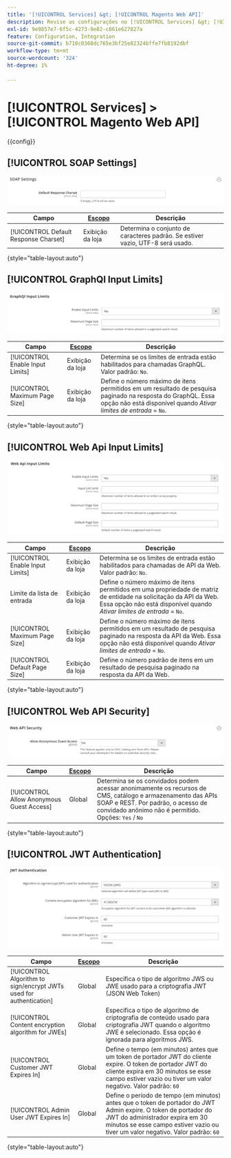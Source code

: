 ```yaml
---
title: '[!UICONTROL Services] &gt; [!UICONTROL Magento Web API]'
description: Revise as configurações no [!UICONTROL Services] &gt; [!UICONTROL Magento Web API] página do Administrador do Commerce.
exl-id: 9e9857e7-6f5c-4273-9e82-c861e627827a
feature: Configuration, Integration
source-git-commit: b710c0368dc765e3bf25e82324bffe7fb8192dbf
workflow-type: tm+mt
source-wordcount: '324'
ht-degree: 1%

---
```


# [!UICONTROL Services] > [!UICONTROL Magento Web API]

{{config}}

<!-- [X-ref](../systems/integrations.md) -->

## [!UICONTROL SOAP Settings]

![Configurações SOAP](./assets/web-api-soap-settings.png)<!-- zoom -->

| Campo | [Escopo](../../getting-started/websites-stores-views.md#scope-settings) | Descrição |
|--- |--- |--- |
| [!UICONTROL Default Response Charset] | Exibição da loja | Determina o conjunto de caracteres padrão. Se estiver vazio, UTF-8 será usado. |

{style="table-layout:auto"}

## [!UICONTROL GraphQl Input Limits]

![Limites de entrada GraphQl](./assets/web-api-graphql-input-limits.png)<!-- zoom -->

| Campo | [Escopo](../../getting-started/websites-stores-views.md#scope-settings) | Descrição |
|--- |--- |--- |
| [!UICONTROL Enable Input Limits] | Exibição da loja | Determina se os limites de entrada estão habilitados para chamadas GraphQL. Valor padrão: `No`. |
| [!UICONTROL Maximum Page Size] | Exibição da loja | Define o número máximo de itens permitidos em um resultado de pesquisa paginado na resposta do GraphQL. Essa opção não está disponível quando _Ativar limites de entrada_ = `No`. |

{style="table-layout:auto"}

## [!UICONTROL Web Api Input Limits]

![Limites De Entrada Da Api Da Web](./assets/web-api-input-limits.png)<!-- zoom -->

| Campo | [Escopo](../../getting-started/websites-stores-views.md#scope-settings) | Descrição |
|--- |--- |--- |
| [!UICONTROL Enable Input Limits] | Exibição da loja | Determina se os limites de entrada estão habilitados para chamadas de API da Web. Valor padrão: `No`. |
| Limite da lista de entrada | Exibição da loja | Define o número máximo de itens permitidos em uma propriedade de matriz de entidade na solicitação da API da Web. Essa opção não está disponível quando _Ativar limites de entrada_ = `No`. |
| [!UICONTROL Maximum Page Size] | Exibição da loja | Define o número máximo de itens permitidos em um resultado de pesquisa paginado na resposta da API da Web. Essa opção não está disponível quando _Ativar limites de entrada_ = `No`. |
| [!UICONTROL Default Page Size] | Exibição da loja | Define o número padrão de itens em um resultado de pesquisa paginado na resposta da API da Web. |

{style="table-layout:auto"}

## [!UICONTROL Web API Security]

![Segurança da API da Web](./assets/web-api-security.png)<!-- zoom -->

| Campo | [Escopo](../../getting-started/websites-stores-views.md#scope-settings) | Descrição |
|--- |--- |--- |
| [!UICONTROL Allow Anonymous Guest Access] | Global | Determina se os convidados podem acessar anonimamente os recursos de CMS, catálogo e armazenamento das APIs SOAP e REST. Por padrão, o acesso de convidado anônimo não é permitido. Opções: `Yes` / `No` |

{style="table-layout:auto"}

## [!UICONTROL JWT Authentication]

![Autenticação JWT](./assets/web-api-jwt-authentication.png)<!-- zoom -->

| Campo | [Escopo](../../getting-started/websites-stores-views.md#scope-settings) | Descrição |
|--- |--- |--- |
| [!UICONTROL Algorithm to sign/encrypt JWTs used for authentication] | Global | Especifica o tipo de algoritmo JWS ou JWE usado para a criptografia JWT (JSON Web Token) |
| [!UICONTROL Content encryption algorithm for JWEs] | Global | Especifica o tipo de algoritmo de criptografia de conteúdo usado para criptografia JWT quando o algoritmo JWE é selecionado. Essa opção é ignorada para algoritmos JWS. |
| [!UICONTROL Customer JWT Expires In] | Global | Define o tempo (em minutos) antes que um token de portador JWT do cliente expire. O token de portador JWT do cliente expira em 30 minutos se esse campo estiver vazio ou tiver um valor negativo. Valor padrão: `60` |
| [!UICONTROL Admin User JWT Expires In] | Global | Define o período de tempo (em minutos) antes que o token de portador do JWT Admin expire. O token de portador do JWT do administrador expira em 30 minutos se esse campo estiver vazio ou tiver um valor negativo. Valor padrão: `60` |

{style="table-layout:auto"}
